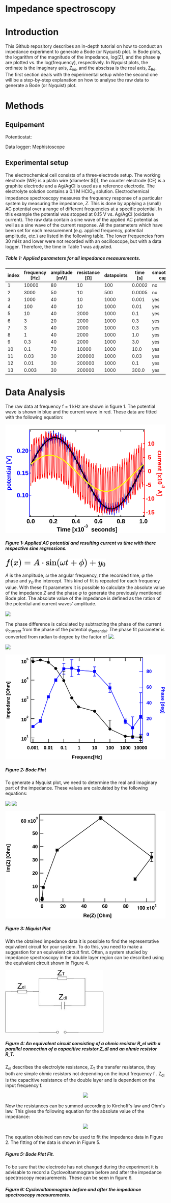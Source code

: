 # Impedance spectroscopy


# Introduction

This Github repository describes an in-depth tutorial on how to conduct an impedance experiment to generate a Bode (or Nyquist) plot. 
In Bode plots, the logarithm of the magnitude of the impedance, log(Z), and the phase &phi; are plotted vs. the log(frequency), respectively. In Nyquist plots, the ordinate is the imaginary axis, *Z<sub>im</sub>*, and the abscissa is the real axis, Z<sub>Re</sub>.
The first section deals with the experimental setup while the second one will be a step-by-step explanation on how to analyse the raw data to generate a Bode (or Nyquist) plot.

# Methods

## Equipement

Potentiostat: 

Data logger: Mephistoscope

## Experimental setup

The electrochemical cell consists of a three-electrode setup. The working electrode (WE) is a platin wire (diameter $()), the counter electrode (CE) is a graphite electrode and a Ag/AgCl is used as a reference electrode. The electrolyte solution contains a 0.1 M HClO<sub>4</sub> solution. 
Electrochemical impedance spectroscopy measures the frequency response of a particular system by measuring the impedance, *Z*. This is done by applying a (small) AC potential over a range of different frequencies at a specific potential. In this example the potential was stopped at 0.15 V vs. Ag/AgCl (oxidative current). The raw data contain a sine wave of the applied AC potential as well as a sine wave of the current response.
All the parameters which have been set for each measurement (e.g. applied frequency, potential amplitude, etc.) are listed in the following table. The lower frequencies from 30 mHz and lower were not recorded with an oscilloscope, but with a data logger. Therefore, the time in Table 1 was adjusted.

##### Table 1: Applied parameters for all impedance measurements.
| index | frequency [Hz]| amplitude [mV]| resistance [&Omega;]| datapoints | time [s] | smoothing cap. | osc/log
|-------|-----------|-----------|------------|------------|-------|----------------|-----|
| 1     | 10000     | 80        | 10         | 100  | 0.0002    | no             | osc.
| 2     | 3000      | 50        | 10         | 500  | 0.0005    | no             | osc.
| 3     | 1000      | 40        | 10         | 1000 | 0.001     | yes            | osc.
| 4     | 100       | 40        | 10         | 1000 | 0.01      | yes            | osc.
| 5     | 10        | 40        | 2000       | 1000 | 0.1       | yes            | osc.
| 6     | 3         | 20        | 2000       | 1000 | 0.3       | yes            | osc.
| 7     | 3         | 40        | 2000       | 1000 | 0.3       | yes            | osc.
| 8     | 1         | 40        | 2000       | 1000 | 1.0       | yes            | osc.
| 9    | 0.3       | 40        | 2000       | 1000 | 3.0       | yes            | osc.
| 10    | 0.1       | 70        | 10000      | 1000 | 10.0      | yes            | osc.
| 11    | 0.03      | 30        | 200000     | 1000 | 0.03      | yes            | log.
| 12    | 0.01      | 30        | 200000     | 1000 | 0.1       | yes            | log.
| 13    | 0.003     | 30        | 200000     | 1000 | 300.0     | yes            | log.

# Data Analysis

The raw data at frequency f = 1 kHz are shown in figure 1. The potential wave is shown in blue and the current wave in red. These data are fitted with the following equation:

![m_3 data](/assets/img/m_3.svg)
##### Figure 1: Applied AC potential and resulting current vs time with there respective sine regressions.


<!-- $f(x) = A \cdot \sin(\omega t + \phi) + y_0$ --> <img style="transform: translateY(0.1em); background: white;" src="svg/52ru0PjanC.svg">

*A* is the amplitude, *&omega;* the angular frequency, *t* the recorded time, *&phi;* the phase and *y<sub>0</sub>* the intercept.
This kind of fit is repeated for each frequency value. With these fit parameters it is possible to calculate the absolute value of the impedance *Z* and the phase *&phi;* to generate the previously mentioned Bode plot. The absolute value of the impedance is defined as the ration of the potential and current waves' amplitude.

<!-- $Z = \frac{A_{potential}}{A_{current}}$ --> <img style="transform: translateY(0.1em); background: white;" src="https://render.githubusercontent.com/render/math?math=Z%20%3D%20%5Cfrac%7BA_%7Bpotential%7D%7D%7BA_%7Bcurrent%7D%7D">

The phase difference is calculated by subtracting the phase of the current *&phi;*<sub>current</sub> from the phase of the potential *&phi;*<sub>potential</sub>. The phase fit parameter is converted from radian to degree by the factor of <!-- $\frac{180}{\pi}$ --> <img style="transform: translateY(0.1em); background: white;" src="https://render.githubusercontent.com/render/math?math=%5Cfrac%7B180%7D%7B%5Cpi%7D">. 

<!-- $\phi_{difference} = \left|\left(\phi_{potential} - \phi_{current} \right) \frac{180}{\pi} \right|$ --> <img style="transform: translateY(0.1em); background: white;" src="https://render.githubusercontent.com/render/math?math=%5Cphi_%7Bdifference%7D%20%3D%20%5Cleft%7C%5Cleft(%5Cphi_%7Bpotential%7D%20-%20%5Cphi_%7Bcurrent%7D%20%5Cright)%20%5Cfrac%7B180%7D%7B%5Cpi%7D%20%5Cright%7C">


![Bode Plot](/assets/img/bode.svg)
##### Figure 2: Bode Plot

To generate a Nyquist plot, we need to determine the real and imaginary part of the impedance. These values are calculated by the following equations:

<!-- $Z_{Re} = \left| Z \cos \left( \frac{\pi}{180}\phi_{difference} \right) \right|$ --> <img style="transform: translateY(0.1em); background: white;" src="https://render.githubusercontent.com/render/math?math=Z_%7BRe%7D%20%3D%20%5Cleft%7C%20Z%20%5Ccos%20%5Cleft(%20%5Cfrac%7B%5Cpi%7D%7B180%7D%5Cphi_%7Bdifference%7D%20%5Cright)%20%5Cright%7C">

<!-- $Z_{Im} = \left| Z \sin \left( \frac{\pi}{180}\phi_{difference} \right) \right|$ --> <img style="transform: translateY(0.1em); background: white;" src="https://render.githubusercontent.com/render/math?math=Z_%7BIm%7D%20%3D%20%5Cleft%7C%20Z%20%5Csin%20%5Cleft(%20%5Cfrac%7B%5Cpi%7D%7B180%7D%5Cphi_%7Bdifference%7D%20%5Cright)%20%5Cright%7C">


![Niquist Plot](/assets/img/niquist.svg)
##### Figure 3: Niquist Plot

With the obtained impedance data it is possible to find the representative equivalent circuit for your system. To do this, you need to make a suggestion for an equivalent circuit first.
Often, a system studied by impedance spectroscopy in the double layer region can be described using the equivalent circuit shown in Figure 4.

![Equivalent Circuit](/assets/img/equivalent_circuit.jpg)
##### Figure 4: An equivalent circuit consisting of a ohmic resistor R_el with a parallel connection of a capacitive resistor Z_dl and an ohmic resistor R_T.



Z<sub>el</sub> describes the electrolyte resistance, Z<sub>T</sub> the transfer resistance, they both are simple ohmic resistors not depending on the input frequency f . Z<sub>dl</sub> is the capacitive resistance of the double layer and is dependent on the input frequency f.

<!-- $$
Z_{dl} = \frac{1}{i 2\pi f C_{dl}}
$$ --> 

<div align="center"><img style="background: white;" src="https://render.githubusercontent.com/render/math?math=Z_%7Bdl%7D%20%3D%20%5Cfrac%7B1%7D%7Bi%202%5Cpi%20f%20C_%7Bdl%7D%7D%0D"></div>

Now the resistances can be summed according to Kirchoff's law and Ohm's law. This gives the following equation for the absolute value of the impedance:

<!-- $$
|Z(f)| = \sqrt{\left ( R_{el} \frac{1}{R_T \left ( \frac{1}{R_T^2}+4\pi^2f^2 C_{dl}^2\right )}\right )^2 + \frac{4\pi^2f^2 C_{dl}^2}{ \left ( \frac{1}{R_T^2}+4\pi^2f^2 C_{dl}^2\right )^2}}
$$ --> 
<div align="center"><img style="background: white;" src="https://render.githubusercontent.com/render/math?math=%7CZ(f)%7C%20%3D%20%5Csqrt%7B%5Cleft%20(%20R_%7Bel%7D%20%5Cfrac%7B1%7D%7BR_T%20%5Cleft%20(%20%5Cfrac%7B1%7D%7BR_T%5E2%7D%2B4%5Cpi%5E2f%5E2%20C_%7Bdl%7D%5E2%5Cright%20)%7D%5Cright%20)%5E2%20%2B%20%5Cfrac%7B4%5Cpi%5E2f%5E2%20C_%7Bdl%7D%5E2%7D%7B%20%5Cleft%20(%20%5Cfrac%7B1%7D%7BR_T%5E2%7D%2B4%5Cpi%5E2f%5E2%20C_%7Bdl%7D%5E2%5Cright%20)%5E2%7D%7D%0D"></div>

The equation obtained can now be used to fit the impedance data in Figure 2. The fitting of the data is shown in Figure 5.


##### Figure 5: Bode Plot Fit.


To be sure that the electrode has not changed during the experiment it is advisable to record a Cyclovoltammogram before and after the impedance spectroscopy measurements.
These can be seen in figure 6. 

##### Figure 6: Cyclovoltammogram before and after the impedance spectroscopy measurements.
